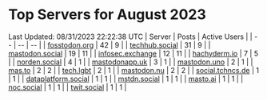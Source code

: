 # Top Servers for August 2023
Last Updated: 08/31/2023 22:22:38 UTC
| Server | Posts | Active Users |
| -- | -- | -- |
| [fosstodon.org](https://fosstodon.org/tags/PowerShell) | 42 | 9 |
| [techhub.social](https://techhub.social/tags/PowerShell) | 31 | 9 |
| [mastodon.social](https://mastodon.social/tags/PowerShell) | 19 | 11 |
| [infosec.exchange](https://infosec.exchange/tags/PowerShell) | 12 | 11 |
| [hachyderm.io](https://hachyderm.io/tags/PowerShell) | 7 | 5 |
| [norden.social](https://norden.social/tags/PowerShell) | 4 | 1 |
| [mastodonapp.uk](https://mastodonapp.uk/tags/PowerShell) | 3 | 1 |
| [mastodon.uno](https://mastodon.uno/tags/PowerShell) | 2 | 1 |
| [mas.to](https://mas.to/tags/PowerShell) | 2 | 2 |
| [tech.lgbt](https://tech.lgbt/tags/PowerShell) | 2 | 1 |
| [mastodon.nu](https://mastodon.nu/tags/PowerShell) | 2 | 2 |
| [social.tchncs.de](https://social.tchncs.de/tags/PowerShell) | 1 | 1 |
| [dataplatform.social](https://dataplatform.social/tags/PowerShell) | 1 | 1 |
| [mstdn.social](https://mstdn.social/tags/PowerShell) | 1 | 1 |
| [masto.ai](https://masto.ai/tags/PowerShell) | 1 | 1 |
| [noc.social](https://noc.social/tags/PowerShell) | 1 | 1 |
| [twit.social](https://twit.social/tags/PowerShell) | 1 | 1 |
